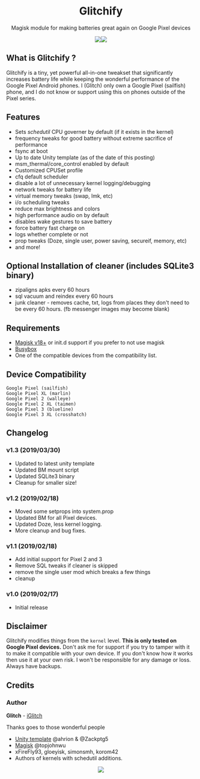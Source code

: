 <h1 align="center">Glitchify</h1>
<p align="center">Magisk module for making batteries great again on Google Pixel devices<strong></strong>
</p>

<p align="center">
<img src="https://img.shields.io/badge/Version-1.3-lightgrey.svg?style=flat-square"/><img src="https://img.shields.io/badge/Updated-Mar%2029%2C%202019-brightgreen.svg?style=flat-square"/>
</p>

## What is Glitchify ?
Glitchify is a tiny, yet powerful all-in-one tweakset that significantly increases battery life while keeping the wonderful performance of the Google Pixel Android phones.  I (Glitch) only own a Google Pixel (sailfish) phone, and I do not know or support using this on phones outside of the Pixel series.

## Features
- Sets *schedutil* CPU governer by default (if it exists in the kernel)
- frequency tweaks for good battery without extreme sacrifice of performance
- fsync at boot
- Up to date Unity template (as of the date of this posting)
- msm_thermal/core_control enabled by default
- Customized CPUSet profile
- cfq default scheduler
- disable a lot of unnecessary kernel logging/debugging
- network tweaks for battery life
- virtual memory tweaks (swap, lmk, etc)
- i/o scheduling tweaks
- reduce max brightness and colors
- high performance audio on by default
- disables wake gestures to save battery
- force battery fast charge on
- logs whether complete or not
- prop tweaks (Doze, single user, power saving, secureif, memory, etc)
- and more!

## Optional Installation of cleaner (includes SQLite3 binary)
- zipaligns apks every 60 hours
- sql vacuum and reindex every 60 hours
- junk cleaner - removes cache, txt, logs from places they don't need to be every 60 hours. (fb messenger images may become blank)

## Requirements
- [Magisk v18+](https://github.com/topjohnwu/Magisk/releases) or init.d support if you prefer to not use magisk
- [Busybox](https://github.com/Magisk-Modules-Repo/busybox-ndk)
- One of the compatible devices from the compatibility list.

## Device Compatibility
```
Google Pixel (sailfish)
Google Pixel XL (marlin)
Google Pixel 2 (walleye)
Google Pixel 2 XL (taimen)
Google Pixel 3 (blueline)
Google Pixel 3 XL (crosshatch)
```
## Changelog
### v1.3 (2019/03/30)
- Updated to latest unity template
- Updated BM mount script
- Updated SQLite3 binary
- Cleanup for smaller size!

### v1.2 (2019/02/18)
- Moved some setprops into system.prop
- Updated BM for all Pixel devices. 
- Updated Doze, less kernel logging.
- More cleanup and bug fixes.

### v1.1 (2019/02/18)
- Add initial support for Pixel 2 and 3
- Remove SQL tweaks if cleaner is skipped
- remove the single user mod which breaks a few things
- cleanup

### v1.0 (2019/02/17)
- Initial release

## Disclaimer
Glitchify modifies things from the `kernel` level. **This is only tested on Google Pixel devices.** Don't ask me for support if you try to tamper with it to make it compatible with your own device. If you don't know how it works then use it at your own risk. I won't be responsible for any damage or loss. Always have backups.

## Credits
### Author
**Glitch** - [iGlitch](https://github.com/iGlitch)

Thanks goes to those wonderful people
- [Unity template](https://github.com/Zackptg5/Unity) @ahrion & @Zackptg5 
- [Magisk](https://github.com/topjohnwu/Magisk) @topjohnwu
- xFireFly93, gloeyisk, simonsmh, korom42
- Authors of kernels with schedutil additions.

<p align="center">
<img src="http://hits.dwyl.io/iGlitch/glitchify.svg"/>
</p>
